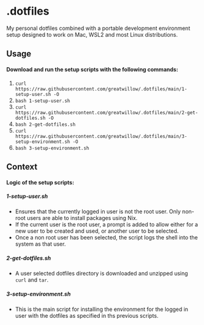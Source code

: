 # .dotfiles
My personal dotfiles combined with a portable development environment setup designed to work on Mac, WSL2 and most Linux distributions.

## Usage

#### Download and run the setup scripts with the following commands:

1. ```curl https://raw.githubusercontent.com/greatwillow/.dotfiles/main/1-setup-user.sh -O```
2. ```bash 1-setup-user.sh```
3. ```curl https://raw.githubusercontent.com/greatwillow/.dotfiles/main/2-get-dotfiles.sh -O```
4. ```bash 2-get-dotfiles.sh```
5. ```curl https://raw.githubusercontent.com/greatwillow/.dotfiles/main/3-setup-environment.sh -O```
6. ```bash 3-setup-environment.sh```

## Context

#### Logic of the setup scripts:

##### 1-setup-user.sh

- Ensures that the currently logged in user is not the root user.  Only non-root users are able to install packages using Nix.  
- If the current user is the root user, a prompt is added to allow either for a new user to be created and used, or another user to be selected.
- Once a non root user has been selected, the script logs the shell into the system as that user.

##### 2-get-dotfiles.sh
- A user selected dotfiles directory is downloaded and unzipped using ```curl``` and ```tar```.
  
##### 3-setup-environment.sh
- This is the main script for installing the environment for the logged in user with the dotfiles as specified in ths previous scripts.